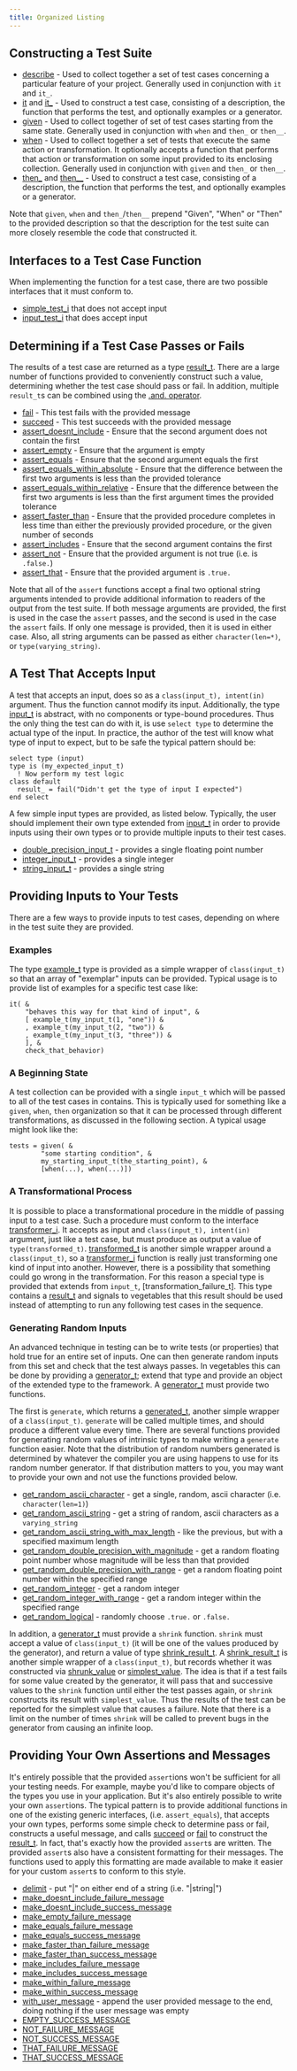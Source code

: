 ```yaml
---
title: Organized Listing
---
```


## Constructing a Test Suite

* [describe] -
  Used to collect together a set of test cases concerning a particular feature of your project.
  Generally used in conjunction with `it` and `it_`.
* [it] and [it_] -
  Used to construct a test case, consisting of a description, the function that performs the test, and optionally examples or a generator.
* [given] -
  Used to collect together of set of test cases starting from the same state.
  Generally used in conjunction with `when` and `then_` or `then__`.
* [when] -
  Used to collect together a set of tests that execute the same action or transformation.
  It optionally accepts a function that performs that action or transformation on some input provided to its enclosing collection.
  Generally used in conjunction with `given` and `then_` or `then__`.
* [then_] and [then__] -
  Used to construct a test case, consisting of a description, the function that performs the test, and optionally examples or a generator.

Note that `given`, `when` and `then_`/`then__` prepend "Given", "When" or "Then" to the provided description
so that the description for the test suite can more closely resemble the code that constructed it.

[describe]: ../interface/describe.html
[it]: ../interface/it.html
[it_]: ../interface/it_.html
[given]: ../interface/given.html
[when]: ../interface/when.html
[then_]: ../interface/then_.html
[then__]: ../interface/then__.html

## Interfaces to a Test Case Function

When implementing the function for a test case, there are two possible interfaces that it must conform to.

* [simple_test_i] that does not accept input
* [input_test_i] that does accept input

[simple_test_i]: ../interface/simple_test_i.html
[input_test_i]: ../interface/input_test_i.html

## Determining if a Test Case Passes or Fails

The results of a test case are returned as a type [result_t].
There are a large number of functions provided to conveniently construct such a value, determining whether the test case should pass or fail.
In addition, multiple `result_t`s can be combined using the [.and. operator].

* [fail] - This test fails with the provided message
* [succeed] - This test succeeds with the provided message
* [assert_doesnt_include] - Ensure that the second argument does not contain the first
* [assert_empty] - Ensure that the argument is empty
* [assert_equals] - Ensure that the second argument equals the first
* [assert_equals_within_absolute] - Ensure that the difference between the first two arguments is less than the provided tolerance
* [assert_equals_within_relative] - Ensure that the difference between the first two arguments is less than the first argument times the provided tolerance
* [assert_faster_than] - Ensure that the provided procedure completes in less time than either the previously provided procedure, or the given number of seconds
* [assert_includes] - Ensure that the second argument contains the first
* [assert_not] - Ensure that the provided argument is not true (i.e. is `.false.`)
* [assert_that] - Ensure that the provided argument is `.true.`

Note that all of the `assert` functions accept a final two optional string arguments
intended to provide additional information to readers of the output from the test suite.
If both message arguments are provided, the first is used in the case the `assert` passes, and the second is used in the case the `assert` fails.
If only one message is provided, then it is used in either case.
Also, all string arguments can be passed as either `character(len=*)`, or `type(varying_string)`.

[result_t]: ../type/result_t.html
[.and. operator]: ../type/result_t.html#boundprocedure-combine_results
[fail]: ../interface/fail.html
[succeed]: ../interface/succeed.html
[assert_doesnt_include]: ../interface/assert_doesnt_include.html
[assert_empty]: ../interface/assert_empty.html
[assert_equals]: ../interface/assert_equals.html
[assert_equals_within_absolute]: ../interface/assert_equals_within_absolute.html
[assert_equals_within_relative]: ../interface/assert_equals_within_relative.html
[assert_faster_than]: ../interface/assert_faster_than.html
[assert_includes]: ../interface/assert_includes.html
[assert_not]: ../interface/assert_not.html
[assert_that]: ../interface/assert_that.html

## A Test That Accepts Input

A test that accepts an input, does so as a `class(input_t), intent(in)` argument.
Thus the function cannot modify its input.
Additionally, the type [input_t] is abstract, with no components or type-bound procedures.
Thus the only thing the test can do with it, is use `select type` to determine the actual type of the input.
In practice, the author of the test will know what type of input to expect, but to be safe the typical pattern should be:

```Fortran
select type (input)
type is (my_expected_input_t)
  ! Now perform my test logic
class default
  result_ = fail("Didn't get the type of input I expected")
end select
```

A few simple input types are provided, as listed below.
Typically, the user should implement their own type extended from [input_t]
in order to provide inputs using their own types or to provide multiple inputs to their test cases.

* [double_precision_input_t] - provides a single floating point number
* [integer_input_t] - provides a single integer
* [string_input_t] - provides a single string

[input_t]: ../type/input_t.html
[double_precision_input_t]: ../type/double_precision_input_t.html
[integer_input_t]: ../type/integer_input_t.html
[string_input_t]: ../type/string_input_t.html

## Providing Inputs to Your Tests

There are a few ways to provide inputs to test cases, depending on where in the test suite they are provided.

### Examples

The type [example_t] type is provided as a simple wrapper of `class(input_t)`
so that an array of "exemplar" inputs can be provided.
Typical usage is to provide list of examples for a specific test case like:

```Fortran
it( &
    "behaves this way for that kind of input", &
    [ example_t(my_input_t(1, "one")) &
    , example_t(my_input_t(2, "two")) &
    , example_t(my_input_t(3, "three")) &
    ], &
    check_that_behavior)
```

[example_t]: ../type/example_t.html

### A Beginning State

A test collection can be provided with a single `input_t` which will be passed to all of the test cases in contains.
This is typically used for something like a `given`, `when`, `then` organization
so that it can be processed through different transformations, as discussed in the following section.
A typical usage might look like the:

```Fortran
tests = given( &
        "some starting condition", &
        my_starting_input_t(the_starting_point), &
        [when(...), when(...)])
```

### A Transformational Process

It is possible to place a transformational procedure in the middle of passing input to a test case.
Such a procedure must conform to the interface [transformer_i].
It accepts as input and `class(input_t), intent(in)` argument, just like a test case,
but must produce as output a value of `type(transformed_t)`.
[transformed_t] is another simple wrapper around a `class(input_t)`,
so a [transformer_i] function is really just transforming one kind of input into another.
However, there is a possibility that something could go wrong in the transformation.
For this reason a special type is provided that extends from `input_t`, [transformation_failure_t].
This type contains a [result_t] and signals to vegetables that
this result should be used instead of attempting to run any following test cases in the sequence.

[transformer_i]: ../interface/transformer_i.html
[transformed_t]: ../type/transformed_t.html

### Generating Random Inputs

An advanced technique in testing can be to write tests (or properties)
that hold true for an entire set of inputs.
One can then generate random inputs from this set and check that the test always passes.
In vegetables this can be done by providing a [generator_t];
extend that type and provide an object of the extended type to the framework.
A [generator_t] must provide two functions.

The first is `generate`, which returns a [generated_t], another simple wrapper of a `class(input_t)`.
`generate` will be called multiple times, and should produce a different value every time.
There are several functions provided for generating random values of intrinsic types to make writing a `generate` function easier.
Note that the distribution of random numbers generated is determined by
whatever the compiler you are using happens to use for its random number generator.
If that distribution matters to you, you may want to provide your own and not use the functions provided below.

* [get_random_ascii_character] - get a single, random, ascii character (i.e. `character(len=1)`)
* [get_random_ascii_string] - get a string of random, ascii characters as a `varying_string`
* [get_random_ascii_string_with_max_length] - like the previous, but with a specified maximum length
* [get_random_double_precision_with_magnitude] - get a random floating point number whose magnitude will be less than that provided
* [get_random_double_precision_with_range] - get a random floating point number within the specified range
* [get_random_integer] - get a random integer
* [get_random_integer_with_range] - get a random integer within the specified range
* [get_random_logical] - randomly choose `.true.` or `.false.`

In addition, a [generator_t] must provide a `shrink` function.
`shrink` must accept a value of `class(input_t)` (it will be one of the values produced by the generator), and return a value of type [shrink_result_t].
A [shrink_result_t] is another simple wrapper of a `class(input_t)`,
but records whether it was constructed via [shrunk_value] or [simplest_value].
The idea is that if a test fails for some value created by the generator,
it will pass that and successive values to the `shrink` function until either
the test passes again, or `shrink` constructs its result with `simplest_value`.
Thus the results of the test can be reported for the simplest value that causes a failure.
Note that there is a limit on the number of times `shrink` will be called to prevent bugs in the generator from causing an infinite loop.

[generator_t]: ../type/generator_t.html
[generated_t]: ../type/generated_t.html
[shrink_result_t]: ../type/shrink_result_t.html
[shrunk_value]: ../proc/shrunk_value.html
[simplest_value]: ../proc/simplest_value.html
[get_random_ascii_character]: ../proc/get_random_ascii_character.html
[get_random_ascii_string]: ../proc/get_random_ascii_string.html
[get_random_ascii_string_with_max_length]: ../proc/get_random_ascii_string_with_max_length.html
[get_random_double_precision_with_magnitude]: ../proc/get_random_double_precision_with_magnitude.html
[get_random_double_precision_with_range]: ../proc/get_random_double_precision_with_range.html
[get_random_integer]: ../proc/get_random_integer.html
[get_random_integer_with_range]: ../proc/get_random_integer_with_range.html
[get_random_logical]: ../proc/get_random_logical.html

## Providing Your Own Assertions and Messages

It's entirely possible that the provided `assert`ions won't be sufficient for all your testing needs.
For example, maybe you'd like to compare objects of the types you use in your application.
But it's also entirely possible to write your own `assert`ions.
The typical pattern is to provide additional functions in one of the existing generic interfaces,
(i.e. `assert_equals`), that accepts your own types, performs some simple check to determine pass or fail,
constructs a useful message, and calls [succeed] or [fail] to construct the [result_t].
In fact, that's exactly how the provided `assert`s are written.
The provided `assert`s also have a consistent formatting for their messages.
The functions used to apply this formatting are made available
to make it easier for your custom `assert`s to conform to this style.

* [delimit] - put "|" on either end of a string (i.e. "|string|")
* [make_doesnt_include_failure_message]
* [make_doesnt_include_success_message]
* [make_empty_failure_message]
* [make_equals_failure_message]
* [make_equals_success_message]
* [make_faster_than_failure_message]
* [make_faster_than_success_message]
* [make_includes_failure_message]
* [make_includes_success_message]
* [make_within_failure_message]
* [make_within_success_message]
* [with_user_message] - append the user provided message to the end, doing nothing if the user message was empty
* [EMPTY_SUCCESS_MESSAGE]
* [NOT_FAILURE_MESSAGE]
* [NOT_SUCCESS_MESSAGE]
* [THAT_FAILURE_MESSAGE]
* [THAT_SUCCESS_MESSAGE]

[delimit]: ../interface/delimit.html
[make_doesnt_include_failure_message]: ../interface/make_doesnt_include_failure_message.html
[make_doesnt_include_success_message]: ../interface/make_doesnt_include_success_message.html
[make_empty_failure_message]: ../interface/make_empty_failure_message.html
[make_equals_failure_message]: ../interface/make_equals_failure_message.html
[make_equals_success_message]: ../interface/make_equals_success_message.html
[make_faster_than_failure_message]: ../interface/make_faster_than_failure_message.html
[make_faster_than_success_message]: ../interface/make_faster_than_success_message.html
[make_includes_failure_message]: ../interface/make_includes_failure_message.html
[make_includes_success_message]: ../interface/make_includes_success_message.html
[make_within_failure_message]: ../interface/make_within_failure_message.html
[make_within_success_message]: ../interface/make_within_success_message.html
[with_user_message]: ../interface/with_user_message.html
[EMPTY_SUCCESS_MESSAGE]: ../module/vegetables_messages_m.html#variable-empty_success_message
[NOT_FAILURE_MESSAGE]: ../module/vegetables_messages_m.html#variable-not_failure_message
[NOT_SUCCESS_MESSAGE]: ../module/vegetables_messages_m.html#variable-not_success_message
[THAT_FAILURE_MESSAGE]: ../module/vegetables_messages_m.html#variable-that_failure_message
[THAT_SUCCESS_MESSAGE]: ../module/vegetables_messages_m.html#variable-that_success_message
